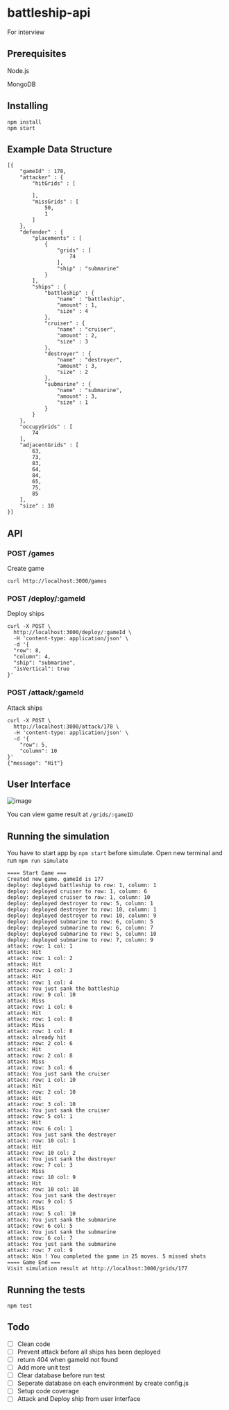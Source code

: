 # battleship-api
For interview

## Prerequisites
Node.js

MongoDB

## Installing
```
npm install
npm start
```
## Example Data Structure
    [{ 
        "gameId" : 178, 
        "attacker" : {
            "hitGrids" : [

            ], 
            "missGrids" : [
                50, 
                1
            ]
        }, 
        "defender" : {
            "placements" : [
                {
                    "grids" : [
                        74
                    ], 
                    "ship" : "submarine"
                }
            ], 
            "ships" : {
                "battleship" : {
                    "name" : "battleship", 
                    "amount" : 1, 
                    "size" : 4
                }, 
                "cruiser" : {
                    "name" : "cruiser", 
                    "amount" : 2, 
                    "size" : 3
                }, 
                "destroyer" : {
                    "name" : "destroyer", 
                    "amount" : 3, 
                    "size" : 2
                }, 
                "submarine" : {
                    "name" : "submarine", 
                    "amount" : 3, 
                    "size" : 1
                }
            }
        }, 
        "occupyGrids" : [
            74
        ], 
        "adjacentGrids" : [
            63, 
            73, 
            83, 
            64, 
            84, 
            65, 
            75, 
            85
        ], 
        "size" : 10
    }]


## API

### POST /games
Create game

    curl http://localhost:3000/games

### POST /deploy/:gameId
Deploy ships

    curl -X POST \
      http://localhost:3000/deploy/:gameId \
      -H 'content-type: application/json' \
      -d '{
      "row": 8,
      "column": 4,
      "ship": "submarine",
      "isVertical": true
    }'

### POST /attack/:gameId
Attack ships

    curl -X POST \
      http://localhost:3000/attack/178 \
      -H 'content-type: application/json' \
      -d '{
        "row": 5,
        "column": 10
    }'
    {"message": "Hit"}



## User Interface
![image](https://user-images.githubusercontent.com/837612/29033923-d5221eba-7bc0-11e7-9c34-8e5133ce5ff6.png)

You can view game result at `/grids/:gameID`


## Running the simulation
You have to start app by `npm start` before simulate.
Open new terminal and run `npm run simulate`

```
==== Start Game ===
Created new game. gameId is 177
deploy: deployed battleship to row: 1, column: 1
deploy: deployed cruiser to row: 1, column: 6
deploy: deployed cruiser to row: 1, column: 10
deploy: deployed destroyer to row: 5, column: 1
deploy: deployed destroyer to row: 10, column: 1
deploy: deployed destroyer to row: 10, column: 9
deploy: deployed submarine to row: 6, column: 5
deploy: deployed submarine to row: 6, column: 7
deploy: deployed submarine to row: 5, column: 10
deploy: deployed submarine to row: 7, column: 9
attack: row: 1 col: 1
attack: Hit
attack: row: 1 col: 2
attack: Hit
attack: row: 1 col: 3
attack: Hit
attack: row: 1 col: 4
attack: You just sank the battleship
attack: row: 9 col: 10
attack: Miss
attack: row: 1 col: 6
attack: Hit
attack: row: 1 col: 8
attack: Miss
attack: row: 1 col: 8
attack: already hit
attack: row: 2 col: 6
attack: Hit
attack: row: 2 col: 8
attack: Miss
attack: row: 3 col: 6
attack: You just sank the cruiser
attack: row: 1 col: 10
attack: Hit
attack: row: 2 col: 10
attack: Hit
attack: row: 3 col: 10
attack: You just sank the cruiser
attack: row: 5 col: 1
attack: Hit
attack: row: 6 col: 1
attack: You just sank the destroyer
attack: row: 10 col: 1
attack: Hit
attack: row: 10 col: 2
attack: You just sank the destroyer
attack: row: 7 col: 3
attack: Miss
attack: row: 10 col: 9
attack: Hit
attack: row: 10 col: 10
attack: You just sank the destroyer
attack: row: 9 col: 5
attack: Miss
attack: row: 5 col: 10
attack: You just sank the submarine
attack: row: 6 col: 5
attack: You just sank the submarine
attack: row: 6 col: 7
attack: You just sank the submarine
attack: row: 7 col: 9
attack: Win ! You completed the game in 25 moves. 5 missed shots
==== Game End ===
Visit simulation result at http://localhost:3000/grids/177
```



## Running the tests
`npm test`

## Todo
- [ ] Clean code
- [ ] Prevent attack before all ships has been deployed
- [ ] return 404 when gameId not found
- [ ] Add more unit test
- [ ] Clear database before run test
- [ ] Seperate database on each environment by create config.js
- [ ] Setup code coverage
- [ ] Attack and Deploy ship from user interface
